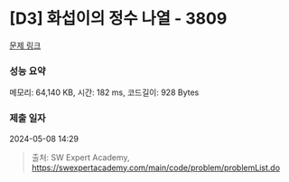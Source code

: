 # [D3] 화섭이의 정수 나열 - 3809 

[문제 링크](https://swexpertacademy.com/main/code/problem/problemDetail.do?contestProbId=AWHz7xD6A20DFAVB) 

### 성능 요약

메모리: 64,140 KB, 시간: 182 ms, 코드길이: 928 Bytes

### 제출 일자

2024-05-08 14:29



> 출처: SW Expert Academy, https://swexpertacademy.com/main/code/problem/problemList.do